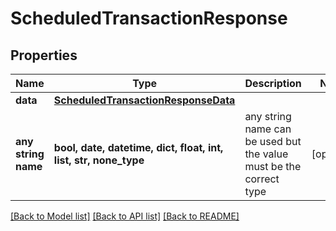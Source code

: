 # ScheduledTransactionResponse


## Properties
Name | Type | Description | Notes
------------ | ------------- | ------------- | -------------
**data** | [**ScheduledTransactionResponseData**](ScheduledTransactionResponseData.md) |  | 
**any string name** | **bool, date, datetime, dict, float, int, list, str, none_type** | any string name can be used but the value must be the correct type | [optional]

[[Back to Model list]](../README.md#documentation-for-models) [[Back to API list]](../README.md#documentation-for-api-endpoints) [[Back to README]](../README.md)


